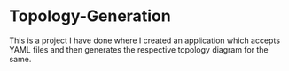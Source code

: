 # Topology-Generation
This is a project I have done where I created an application which accepts YAML files and then generates the respective topology diagram for the same. 
